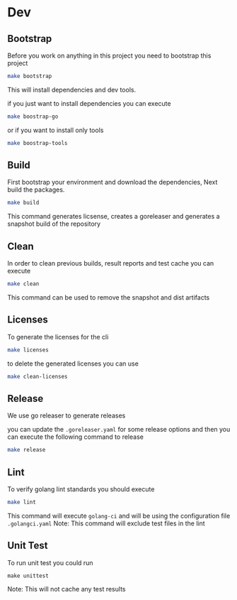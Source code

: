
# Dev

## Bootstrap
Before you work on anything in this project you need to bootstrap this project
```bash
make bootstrap
```

This will install dependencies and dev tools.

if you just want to install dependencies you can execute
```bash
make boostrap-go
```
or if you want to install only tools

```bash
make boostrap-tools
```

## Build
First bootstrap your environment and download the dependencies,
Next build the packages.

```bash
make build
```

This command generates licsense, creates a goreleaser and generates a snapshot build of the repository
## Clean

In order to clean previous builds, result reports and test cache you can execute

```bash
make clean
```

This command can be used to remove the snapshot and dist artifacts
## Licenses

To generate the licenses for the cli

```bash
make licenses
```

to delete the generated licenses you can use

```bash
make clean-licenses
```


## Release
We use go releaser to generate releases

you can update the `.goreleaser.yaml` for some release options
and then you can execute the following command to release

```bash
make release
```

## Lint

To verify golang lint standards you should execute
```bash
make lint
```
This command will execute `golang-ci` and will be using the configuration file `.golangci.yaml`
Note: This command will exclude test files in the lint 

## Unit Test

To run unit test you could run 

```
make unittest
```
Note: This will not cache any test results